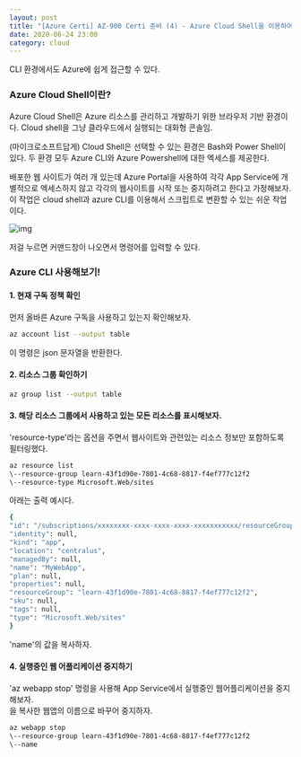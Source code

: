 ```yaml
---
layout: post
title: "[Azure Certi] AZ-900 Certi 준비 (4) - Azure Cloud Shell을 이용하여 App Service에 엑세스"
date: 2020-06-24 23:00
category: cloud
---
```



CLI 환경에서도 Azure에 쉽게 접근할 수 있다.

### Azure Cloud Shell이란?

Azure Cloud Shell은 Azure 리소스를 관리하고 개발하기 위한 브라우저 기반 환경이다. Cloud shell을 그냥 클라우드에서 실행되는 대화형 콘솔임.

(마이크로소프트답게) Cloud Shell은 선택할 수 있는 환경은 Bash와 Power Shell이 있다. 두 환경 모두 Azure CLI와 Azure Powershell에 대한 엑세스를 제공한다.

배포한 웹 사이트가 여러 개 있는데 Azure Portal을 사용하여 각각 App Service에 개별적으로 엑세스하지 않고 각각의 웹사이트를 시작 또는 중지하려고 한다고 가정해보자. 이 작업은 cloud shell과 azure CLI를 이용해서 스크립트로 변환할 수 있는 쉬운 작업이다.

![img](https://img1.daumcdn.net/thumb/R1280x0/?scode=mtistory2&fname=https%3A%2F%2Fk.kakaocdn.net%2Fdn%2FbdScBd%2FbtqElEMvcox%2FCJveJXkhkjL9Cpb1XIusyK%2Fimg.png)

저걸 누르면 커맨드창이 나오면서 명령어를 입력할 수 있다.

### Azure CLI 사용해보기!

#### 1\. 현재 구독 정책 확인

먼저 올바른 Azure 구독을 사용하고 있는지 확인해보자.

```bash
az account list --output table  
```

이 명령은 json 문자열을 반환한다.

#### 2\. 리소스 그룹 확인하기

```bash
az group list --output table  
```

#### 3\. 해당 리소스 그룹에서 사용하고 있는 모든 리소스를 표시해보자.

'resource-type'라는 옵션을 주면서 웹사이트와 관련있는 리소스 정보만 포함하도록 필터링했다.

```bash
az resource list  
\--resource-group learn-43f1d90e-7801-4c68-8817-f4ef777c12f2  
\--resource-type Microsoft.Web/sites  
```

아래는 출력 예시다.

```bash
{  
"id": "/subscriptions/xxxxxxxx-xxxx-xxxx-xxxx-xxxxxxxxxxx/resourceGroups/learn-43f1d90e-7801-4c68-8817-f4ef777c12f2/providers/Microsoft.Web/sites/BlogFor",  
"identity": null,  
"kind": "app",  
"location": "centralus",  
"managedBy": null,  
"name": "MyWebApp",  
"plan": null,  
"properties": null,  
"resourceGroup": "learn-43f1d90e-7801-4c68-8817-f4ef777c12f2",  
"sku": null,  
"tags": null,  
"type": "Microsoft.Web/sites"  
}  
```

'name'의 값을 복사하자.

#### 4\. 실행중인 웹 어플리케이션 중지하기

'az webapp stop' 명령을 사용해 App Service에서 실행중인 웹어플리케이션을 중지해보자.  
을 복사한 웹앱의 이름으로 바꾸어 중지하자.

```bash
az webapp stop  
\--resource-group learn-43f1d90e-7801-4c68-8817-f4ef777c12f2  
\--name  
```